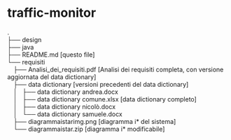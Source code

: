 # traffic-monitor

. <br />
├── design <br />
├── java <br />
├── README.md [questo file]<br />
└── requisiti<br />
    &emsp;├── Analisi_dei_requisiti.pdf [Analisi dei requisiti completa, con versione aggiornata del data dictionary]<br />
     &emsp;├── data dictionary [versioni precedenti del data dictionary]<br />
     &emsp;│   ├── data dictionary andrea.docx<br />
     &emsp;│   ├── data dictionary comune.xlsx [data dictionary completo]<br />
     &emsp;│   ├── data dictionary nicolò.docx<br />
     &emsp;│   └── data dictionary samuele.docx<br />
     &emsp;├── diagrammaistarimg.png [diagramma i* del sistema]<br />
     &emsp;└── diagrammaistar.zip [diagramma i* modificabile]

